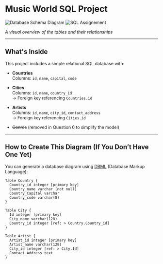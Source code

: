 # Music World SQL Project

![Database Schema Diagram](assets/database_schema.png)
![SQL Assignement](https://github.com/user-attachments/assets/5cbf5a6c-1f69-413f-ab2c-527fb8e68308)

*A visual overview of the tables and their relationships*

---

## What's Inside

This project includes a simple relational SQL database with:

- **Countries**  
  Columns: `id`, `name`, `capital`, `code`

- **Cities**  
  Columns: `id`, `name`, `country_id`  
  → Foreign key referencing `Countries.id`

- **Artists**  
  Columns: `id`, `name`, `city_id`, `contact_address`  
  → Foreign key referencing `Cities.id`

- ~~Genres~~ (removed in Question 6 to simplify the model)

---

## How to Create This Diagram (If You Don’t Have One Yet)

You can generate a database diagram using [DBML](https://dbml.dbdiagram.io/home) (Database Markup Language):

```dbml
Table Country {
  Country_id integer [primary key]
  Country_name varchar [not null]
  Country_Capital varchar
  Country_code varchar(8)
}

Table City {
  Id integer [primary key]
  City_name varchar(128)
  Country_id integer [ref: > Country.Country_id]
}

Table Artist {
  Artist_id integer [primary key]
  Artist_name varchar(128)
  City_id integer [ref: > City.Id]
  Contact_Address text
}

